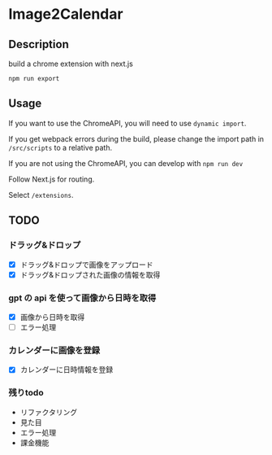 # Image2Calendar

## Description

build a chrome extension with next.js

```bash:bash
npm run export
```

## Usage

If you want to use the ChromeAPI, you will need to use `dynamic import`.

If you get webpack errors during the build, please change the import path in `/src/scripts` to a relative path.

If you are not using the ChromeAPI, you can develop with `npm run dev`

Follow Next.js for routing.

Select `/extensions`.

## TODO

### ドラッグ&ドロップ

- [x] ドラッグ&ドロップで画像をアップロード
- [x] ドラッグ&ドロップされた画像の情報を取得

### gpt の api を使って画像から日時を取得

- [x] 画像から日時を取得
- [ ] エラー処理

### カレンダーに画像を登録

- [x] カレンダーに日時情報を登録

### 残りtodo
- リファクタリング
- 見た目
- エラー処理
- 課金機能
